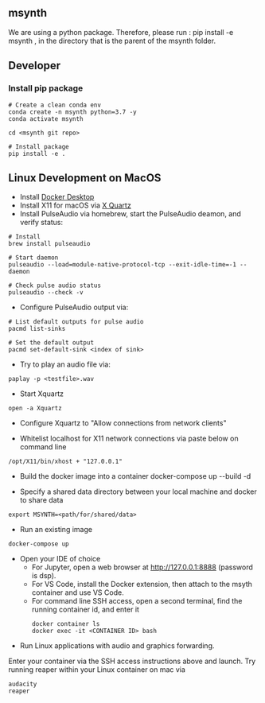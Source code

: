 ## msynth

We are using a python package. Therefore, please run : pip install -e msynth , in the directory that is the parent of the msynth folder. 



## Developer


### Install pip package 

```
# Create a clean conda env
conda create -n msynth python=3.7 -y
conda activate msynth

cd <msynth git repo>

# Install package
pip install -e .

```



## Linux Development on MacOS

* Install [Docker Desktop](https://www.docker.com/products/docker-desktop)
* Install X11 for macOS via [X Quartz](https://github.com/XQuartz/XQuartz/releases/download/XQuartz-2.8.1/XQuartz-2.8.1.dmg)
* Install PulseAudio via homebrew, start the PulseAudio deamon, and verify status:

```
# Install
brew install pulseaudio

# Start daemon
pulseaudio --load=module-native-protocol-tcp --exit-idle-time=-1 --daemon

# Check pulse audio status
pulseaudio --check -v
```

* Configure PulseAudio output via:

```
# List default outputs for pulse audio
pacmd list-sinks

# Set the default output
pacmd set-default-sink <index of sink>
```

* Try to play an audio file via:

```
paplay -p <testfile>.wav
```

* Start Xquartz

```
open -a Xquartz
```

* Configure Xquartz to "Allow connections from network clients"

<!-- * Attempt to allow OpenGL X11 forwarding (doesn't work for me yet)

```
defaults write `quartz-wm --help | awk '/default:.*X11/ { gsub(/\)/, "", $2); print $2}'` enable_iglx -bool true
``` -->

* Whitelist localhost for X11 network connections via paste below on command line

```
/opt/X11/bin/xhost + "127.0.0.1"
```

* Build the docker image into a container
docker-compose up --build -d

* Specify a shared data directory between your local machine and docker to share data
```
export MSYNTH=<path/for/shared/data>
```

* Run an existing image
```
docker-compose up 
```

* Open your IDE of choice
	* For Jupyter, open a web browser at http://127.0.0.1:8888 (password is dsp). 
	* For VS Code, install the Docker extension, then attach to the msyth container and use VS Code.
	* For command line SSH access, open a second terminal, find the running container id, and enter it
		```
		docker container ls
		docker exec -it <CONTAINER ID> bash
		```
* Run Linux applications with audio and graphics forwarding.

Enter your container via the SSH access instructions above and launch. Try running reaper within your Linux container on mac via

```
audacity
reaper
```